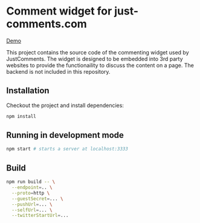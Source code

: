# Comment widget for just-comments.com

[Demo](https://just-comments.com/demo.html)

This project contains the source code of the commenting widget used by
JustComments. The widget is designed to be embedded into 3rd party websites to
provide the functionaility to discuss the content on a page. The backend is not
included in this repository.

## Installation

Checkout the project and install dependencies:

```sh
npm install
```

## Running in development mode

```sh
npm start # starts a server at localhost:3333
```

## Build

```sh
npm run build -- \
  --endpoint=.. \
  --proto=http \
  --guestSecret=... \
  --pushUrl=... \
  --selfUrl=... \
  --twitterStartUrl=...
```
